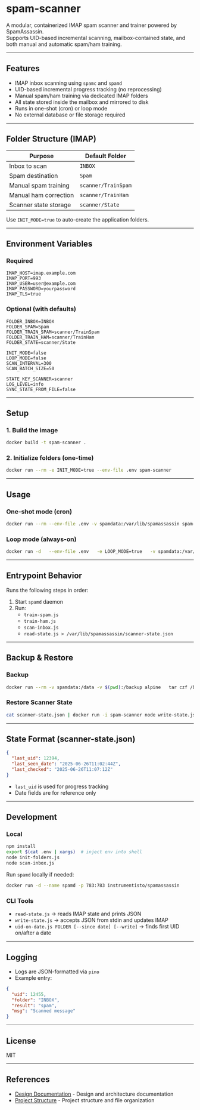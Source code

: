 # spam-scanner

A modular, containerized IMAP spam scanner and trainer powered by SpamAssassin.  
Supports UID-based incremental scanning, mailbox-contained state, and both manual and automatic spam/ham training.

---

## Features

- IMAP inbox scanning using `spamc` and `spamd`
- UID-based incremental progress tracking (no reprocessing)
- Manual spam/ham training via dedicated IMAP folders
- All state stored inside the mailbox and mirrored to disk
- Runs in one-shot (cron) or loop mode
- No external database or file storage required

---

## Folder Structure (IMAP)

| Purpose               | Default Folder         |
|------------------------|------------------------|
| Inbox to scan          | `INBOX`                |
| Spam destination       | `Spam`                 |
| Manual spam training   | `scanner/TrainSpam`    |
| Manual ham correction  | `scanner/TrainHam`     |
| Scanner state storage  | `scanner/State`        |

Use `INIT_MODE=true` to auto-create the application folders.

---

## Environment Variables

### Required

```env
IMAP_HOST=imap.example.com
IMAP_PORT=993
IMAP_USER=user@example.com
IMAP_PASSWORD=yourpassword
IMAP_TLS=true
```

### Optional (with defaults)

```env
FOLDER_INBOX=INBOX
FOLDER_SPAM=Spam
FOLDER_TRAIN_SPAM=scanner/TrainSpam
FOLDER_TRAIN_HAM=scanner/TrainHam
FOLDER_STATE=scanner/State

INIT_MODE=false
LOOP_MODE=false
SCAN_INTERVAL=300
SCAN_BATCH_SIZE=50

STATE_KEY_SCANNER=scanner
LOG_LEVEL=info
SYNC_STATE_FROM_FILE=false
```

---

## Setup

### 1. Build the image

```bash
docker build -t spam-scanner .
```

### 2. Initialize folders (one-time)

```bash
docker run --rm -e INIT_MODE=true --env-file .env spam-scanner
```

---

## Usage

### One-shot mode (cron)

```bash
docker run --rm --env-file .env -v spamdata:/var/lib/spamassassin spam-scanner
```

### Loop mode (always-on)

```bash
docker run -d   --env-file .env   -e LOOP_MODE=true   -v spamdata:/var/lib/spamassassin   spam-scanner
```

---

## Entrypoint Behavior

Runs the following steps in order:

1. Start `spamd` daemon
2. Run:
   - `train-spam.js`
   - `train-ham.js`
   - `scan-inbox.js`
   - `read-state.js > /var/lib/spamassassin/scanner-state.json`

---

## Backup & Restore

### Backup

```bash
docker run --rm -v spamdata:/data -v $(pwd):/backup alpine   tar czf /backup/spamdata.tar.gz -C /data .
```

### Restore Scanner State

```bash
cat scanner-state.json | docker run -i spam-scanner node write-state.js
```

---

## State Format (scanner-state.json)

```json
{
  "last_uid": 12394,
  "last_seen_date": "2025-06-26T11:02:44Z",
  "last_checked": "2025-06-26T11:07:12Z"
}
```

- `last_uid` is used for progress tracking
- Date fields are for reference only

---

## Development

### Local

```bash
npm install
export $(cat .env | xargs)  # inject env into shell
node init-folders.js
node scan-inbox.js
```

Run `spamd` locally if needed:

```bash
docker run -d --name spamd -p 783:783 instrumentisto/spamassassin
```

### CLI Tools

- `read-state.js` → reads IMAP state and prints JSON
- `write-state.js` → accepts JSON from stdin and updates IMAP
- `uid-on-date.js FOLDER [--since date] [--write]` → finds first UID on/after a date

---

## Logging

- Logs are JSON-formatted via `pino`
- Example entry:

```json
{
  "uid": 12455,
  "folder": "INBOX",
  "result": "spam",
  "msg": "Scanned message"
}
```

---

## License

MIT

---

## References

- [Design Documentation](docs/DESIGN.md) - Design and architecture documentation
- [Project Structure](docs/STRUCTURE.md) - Project structure and file organization